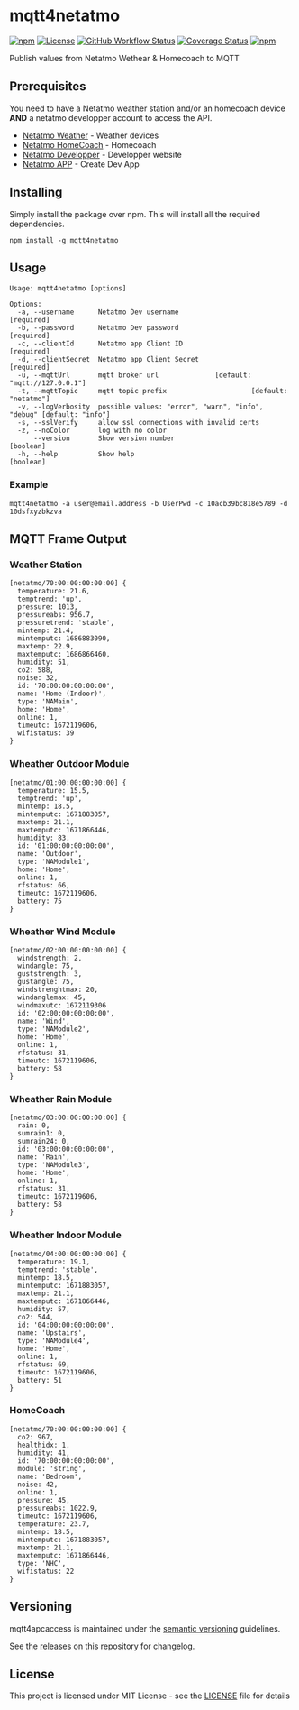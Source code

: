 # mqtt4netatmo

[![npm](https://img.shields.io/npm/v/mqtt4netatmo)](https://www.npmjs.com/package/mqtt4netatmo)
[![License](https://img.shields.io/github/license/WoCha-FR/mqtt4netatmo)](https://github.com/WoCha-FR/mqtt4netatmo/blob/main/LICENSE)
[![GitHub Workflow Status](https://img.shields.io/github/actions/workflow/status/WoCha-FR/mqtt4netatmo/node-js.yml?branch=main)](https://github.com/WoCha-FR/mqtt4netatmo/actions/workflows/node-js.yml)
[![Coverage Status](https://coveralls.io/repos/github/WoCha-FR/mqtt4netatmo/badge.svg?branch=main)](https://coveralls.io/github/WoCha-FR/mqtt4netatmo?branch=main)
[![npm](https://img.shields.io/npm/dt/mqtt4netatmo)](https://www.npmjs.com/package/mqtt4netatmo)

Publish values from Netatmo Wethear & Homecoach to MQTT

## Prerequisites

You need to have a Netatmo weather station and/or an homecoach device **AND** a netatmo developper account to access the API.

* [Netatmo Weather](https://www.netatmo.com/weather) - Weather devices
* [Netatmo HomeCoach](https://www.netatmo.com/aircare/homecoach) - Homecoach
* [Netatmo Developper](https://dev.netatmo.com/) - Developper website
* [Netatmo APP](https://dev.netatmo.com/apps/createanapp) - Create Dev App

## Installing

Simply install the package over npm. This will install all the required dependencies.

```
npm install -g mqtt4netatmo
```

## Usage

```
Usage: mqtt4netatmo [options]

Options:
  -a, --username      Netatmo Dev username                            [required]
  -b, --password      Netatmo Dev password                            [required]
  -c, --clientId      Netatmo app Client ID                           [required]
  -d, --clientSecret  Netatmo app Client Secret                       [required]
  -u, --mqttUrl       mqtt broker url              [default: "mqtt://127.0.0.1"]
  -t, --mqttTopic     mqtt topic prefix                     [default: "netatmo"]
  -v, --logVerbosity  possible values: "error", "warn", "info", "debug" [default: "info"]
  -s, --sslVerify     allow ssl connections with invalid certs
  -z, --noColor       log with no color
      --version       Show version number                              [boolean]
  -h, --help          Show help                                        [boolean]
```

### Example

```
mqtt4netatmo -a user@email.address -b UserPwd -c 10acb39bc818e5789 -d 10dsfxyzbkzva
```

## MQTT Frame Output

### Weather Station

```
[netatmo/70:00:00:00:00:00] {
  temperature: 21.6,
  temptrend: 'up',
  pressure: 1013,
  pressureabs: 956.7,
  pressuretrend: 'stable',
  mintemp: 21.4,
  mintemputc: 1686883090,
  maxtemp: 22.9,
  maxtemputc: 1686866460,
  humidity: 51,
  co2: 588,
  noise: 32,
  id: '70:00:00:00:00:00',
  name: 'Home (Indoor)',
  type: 'NAMain',
  home: 'Home',
  online: 1,
  timeutc: 1672119606,
  wifistatus: 39
}
```
### Wheather Outdoor Module

```
[netatmo/01:00:00:00:00:00] {
  temperature: 15.5,
  temptrend: 'up',
  mintemp: 18.5,
  mintemputc: 1671883057,
  maxtemp: 21.1,
  maxtemputc: 1671866446,
  humidity: 83,
  id: '01:00:00:00:00:00',
  name: 'Outdoor',
  type: 'NAModule1',
  home: 'Home',
  online: 1,
  rfstatus: 66,
  timeutc: 1672119606,
  battery: 75
}
```

### Wheather Wind Module

```
[netatmo/02:00:00:00:00:00] {
  windstrength: 2,
  windangle: 75,
  guststrength: 3,
  gustangle: 75,
  windstrenghtmax: 20,
  windanglemax: 45,
  windmaxutc: 1672119306
  id: '02:00:00:00:00:00',
  name: 'Wind',
  type: 'NAModule2',
  home: 'Home',
  online: 1,
  rfstatus: 31,
  timeutc: 1672119606,
  battery: 58
}
```

### Wheather Rain Module

```
[netatmo/03:00:00:00:00:00] {
  rain: 0,
  sumrain1: 0,
  sumrain24: 0,
  id: '03:00:00:00:00:00',
  name: 'Rain',
  type: 'NAModule3',
  home: 'Home',
  online: 1,
  rfstatus: 31,
  timeutc: 1672119606,
  battery: 58
}
```

### Wheather Indoor Module

```
[netatmo/04:00:00:00:00:00] {
  temperature: 19.1,
  temptrend: 'stable',
  mintemp: 18.5,
  mintemputc: 1671883057,
  maxtemp: 21.1,
  maxtemputc: 1671866446,
  humidity: 57,
  co2: 544,
  id: '04:00:00:00:00:00',
  name: 'Upstairs',
  type: 'NAModule4',
  home: 'Home',
  online: 1,
  rfstatus: 69,
  timeutc: 1672119606,
  battery: 51
}
```

### HomeCoach

```
[netatmo/70:00:00:00:00:00] {
  co2: 967,
  healthidx: 1,
  humidity: 41,
  id: '70:00:00:00:00:00',
  module: 'string',
  name: 'Bedroom',
  noise: 42,
  online: 1,
  pressure: 45,
  pressureabs: 1022.9,
  timeutc: 1672119606,
  temperature: 23.7,
  mintemp: 18.5,
  mintemputc: 1671883057,
  maxtemp: 21.1,
  maxtemputc: 1671866446,
  type: 'NHC',
  wifistatus: 22
}
```

## Versioning

mqtt4apcaccess is maintained under the [semantic versioning](https://semver.org/) guidelines.

See the [releases](https://github.com/WoCha-FR/mqtt4netatmo/releases) on this repository for changelog.

## License

This project is licensed under MIT License - see the [LICENSE](LICENSE) file for details
